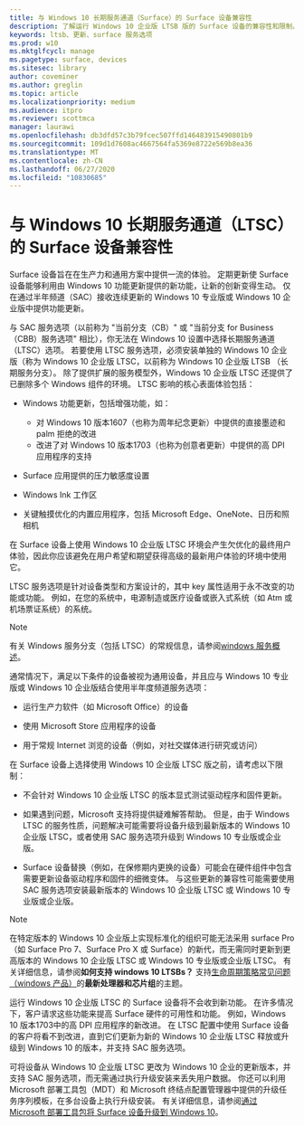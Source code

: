 ```yaml
---
title: 与 Windows 10 长期服务通道（Surface）的 Surface 设备兼容性
description: 了解运行 Windows 10 企业版 LTSB 版的 Surface 设备的兼容性和限制。
keywords: ltsb、更新、surface 服务选项
ms.prod: w10
ms.mktglfcycl: manage
ms.pagetype: surface, devices
ms.sitesec: library
author: coveminer
ms.author: greglin
ms.topic: article
ms.localizationpriority: medium
ms.audience: itpro
ms.reviewer: scottmca
manager: laurawi
ms.openlocfilehash: db3dfd57c3b79fcec507ffd146483915490801b9
ms.sourcegitcommit: 109d1d7608ac4667564fa5369e8722e569b8ea36
ms.translationtype: MT
ms.contentlocale: zh-CN
ms.lasthandoff: 06/27/2020
ms.locfileid: "10830685"
---
```

# 与 Windows 10 长期服务通道（LTSC）的 Surface 设备兼容性

Surface 设备旨在在生产力和通用方案中提供一流的体验。 定期更新使 Surface 设备能够利用由 Windows 10 功能更新提供的新功能，让新的创新变得生动。 仅在通过半年频道（SAC）接收连续更新的 Windows 10 专业版或 Windows 10 企业版中提供功能更新。

与 SAC 服务选项（以前称为 "当前分支（CB）" 或 "当前分支 for Business （CBB）服务选项" 相比），你无法在 Windows 10 设置中选择长期服务通道（LTSC）选项。 若要使用 LTSC 服务选项，必须安装单独的 Windows 10 企业版（称为 Windows 10 企业版 LTSC，以前称为 Windows 10 企业版 LTSB （长期服务分支）。 除了提供扩展的服务模型外，Windows 10 企业版 LTSC 还提供了已删除多个 Windows 组件的环境。 LTSC 影响的核心表面体验包括：

* Windows 功能更新，包括增强功能，如：

  *  对 Windows 10 版本1607（也称为周年纪念更新）中提供的直接墨迹和 palm 拒绝的改进
  *  改进了对 Windows 10 版本1703（也称为创意者更新）中提供的高 DPI 应用程序的支持

* Surface 应用提供的压力敏感度设置

* Windows Ink 工作区

* 关键触摸优化的内置应用程序，包括 Microsoft Edge、OneNote、日历和照相机

在 Surface 设备上使用 Windows 10 企业版 LTSC 环境会产生欠优化的最终用户体验，因此你应该避免在用户希望和期望获得高级的最新用户体验的环境中使用它。

LTSC 服务选项是针对设备类型和方案设计的，其中 key 属性适用于永不改变的功能或功能。 例如，在您的系统中，电源制造或医疗设备或嵌入式系统（如 Atm 或机场票证系统）的系统。

>[!NOTE]
>有关 Windows 服务分支（包括 LTSC）的常规信息，请参阅[windows 服务概述](https://technet.microsoft.com/itpro/windows/update/waas-overview#long-term-servicing-branch)。

通常情况下，满足以下条件的设备被视为通用设备，并且应与 Windows 10 专业版或 Windows 10 企业版结合使用半年度频道服务选项：

* 运行生产力软件（如 Microsoft Office）的设备

* 使用 Microsoft Store 应用程序的设备

* 用于常规 Internet 浏览的设备（例如，对社交媒体进行研究或访问）

在 Surface 设备上选择使用 Windows 10 企业版 LTSC 版之前，请考虑以下限制：

* 不会针对 Windows 10 企业版 LTSC 的版本显式测试驱动程序和固件更新。

* 如果遇到问题，Microsoft 支持将提供疑难解答帮助。 但是，由于 Windows LTSC 的服务性质，问题解决可能需要将设备升级到最新版本的 Windows 10 企业版 LTSC，或者使用 SAC 服务选项升级到 Windows 10 专业版或企业版。

* Surface 设备替换（例如，在保修期内更换的设备）可能会在硬件组件中包含需要更新设备驱动程序和固件的细微变体。 与这些更新的兼容性可能需要使用 SAC 服务选项安装最新版本的 Windows 10 企业版 LTSC 或 Windows 10 专业版或企业版。

>[!NOTE]
>在特定版本的 Windows 10 企业版上实现标准化的组织可能无法采用 surface Pro （如 Surface Pro 7、Surface Pro X 或 Surface）的新代，而无需同时更新到更高版本的 Windows 10 企业版 LTSC 或 Windows 10 专业版或企业版 LTSC。 有关详细信息，请参阅**如何支持 windows 10 LTSBs？** 支持[生命周期策略常见问题（windows 产品）](https://support.microsoft.com/help/18581/lifecycle-policy-faq-windows-products#b4)的**最新处理器和芯片组**的主题。

运行 Windows 10 企业版 LTSC 的 Surface 设备将不会收到新功能。 在许多情况下，客户请求这些功能来提高 Surface 硬件的可用性和功能。 例如，Windows 10 版本1703中的高 DPI 应用程序的新改进。 在 LTSC 配置中使用 Surface 设备的客户将看不到改进，直到它们更新为新的 Windows 10 企业版 LTSC 释放或升级到 Windows 10 的版本，并支持 SAC 服务选项。

可将设备从 Windows 10 企业版 LTSC 更改为 Windows 10 企业的更新版本，并支持 SAC 服务选项，而无需通过执行升级安装来丢失用户数据。 你还可以利用 Microsoft 部署工具包（MDT）和 Microsoft 终结点配置管理器中提供的升级任务序列模板，在多台设备上执行升级安装。 有关详细信息，请参阅[通过 Microsoft 部署工具包将 Surface 设备升级到 Windows 10](https://technet.microsoft.com/itpro/surface/upgrade-surface-devices-to-windows-10-with-mdt)。
